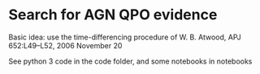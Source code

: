 # Search for AGN QPO evidence

Basic idea: use the time-differencing procedure of W. B. Atwood, APJ 652:L49–L52, 2006 November 20

See python 3 code in the code folder, and some notebooks in notebooks